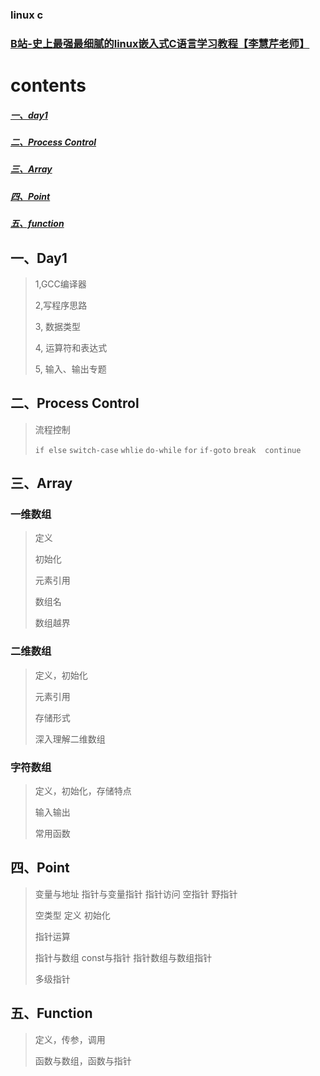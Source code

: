 ### linux c
### [B站-史上最强最细腻的linux嵌入式C语言学习教程【李慧芹老师】](https://www.bilibili.com/video/BV18p4y167Md)


# contents 

##### [一、day1](#day1)

##### [二、Process Control](#Process_Control)

##### [三、Array](#array)

##### [四、Point](#point)

##### [五、function](#function)

## <span id="day1">一、Day1</span>
> 1,GCC编译器
> 
> 2,写程序思路
> 
> 3, 数据类型
> 
>4,  运算符和表达式
> 
> 5, 输入、输出专题

## <span id="Process_Control">二、Process Control</span>

> 流程控制
> 
> `if else` `switch-case` `whlie`  	`do-while`  `for` `if-goto` `break	continue`  

## <span id="array">三、Array</span>

### 一维数组

> 定义
>
> 初始化
>
> 元素引用
>
> 数组名
>
> 数组越界

### 二维数组

> 定义，初始化
>
> 元素引用
>
> 存储形式
>
> 深入理解二维数组

### 字符数组

> 定义，初始化，存储特点
> 
> 输入输出
> 
> 常用函数
> 

## <span id="point">四、Point</span>

> 变量与地址 指针与变量指针 指针访问	空指针 野指针
>
> 空类型 定义 初始化	
>
> 指针运算
>
> 指针与数组  const与指针	指针数组与数组指针
>
> 多级指针

## <span id="function">五、Function</span>

> 定义，传参，调用
>
> 函数与数组，函数与指针